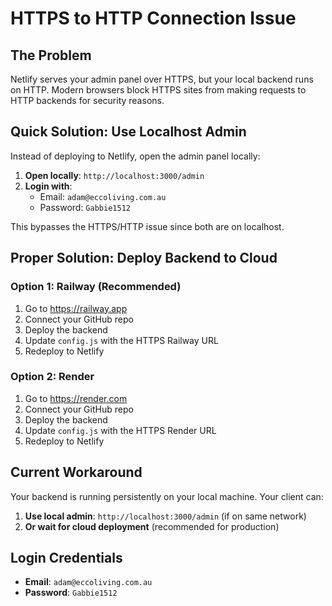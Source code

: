 # HTTPS to HTTP Connection Issue

## The Problem
Netlify serves your admin panel over HTTPS, but your local backend runs on HTTP. Modern browsers block HTTPS sites from making requests to HTTP backends for security reasons.

## Quick Solution: Use Localhost Admin
Instead of deploying to Netlify, open the admin panel locally:

1. **Open locally**: `http://localhost:3000/admin`
2. **Login with**: 
   - Email: `adam@eccoliving.com.au`
   - Password: `Gabbie1512`

This bypasses the HTTPS/HTTP issue since both are on localhost.

## Proper Solution: Deploy Backend to Cloud

### Option 1: Railway (Recommended)
1. Go to https://railway.app
2. Connect your GitHub repo
3. Deploy the backend
4. Update `config.js` with the HTTPS Railway URL
5. Redeploy to Netlify

### Option 2: Render
1. Go to https://render.com  
2. Connect your GitHub repo
3. Deploy the backend
4. Update `config.js` with the HTTPS Render URL
5. Redeploy to Netlify

## Current Workaround
Your backend is running persistently on your local machine. Your client can:

1. **Use local admin**: `http://localhost:3000/admin` (if on same network)
2. **Or wait for cloud deployment** (recommended for production)

## Login Credentials
- **Email**: `adam@eccoliving.com.au`
- **Password**: `Gabbie1512`